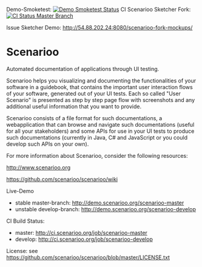 Demo-Smoketest: [![Demo Smoketest Status](http://54.88.202.24:8081/job/smoketest/badge/icon)](http://54.88.202.24:8081/job/smoketest) CI Scenarioo Sketcher Fork: [![CI Status Master Branch](http://54.88.202.24:8081/job/scenarioo-fork-mockups/badge/icon)](http://54.88.202.24:8081/job/scenarioo-fork-mockups)

Issue Sketcher Demo: http://54.88.202.24:8080/scenarioo-fork-mockups/

Scenarioo
==========

Automated documentation of applications through UI testing.

Scenarioo helps you visualizing and documenting the functionalities of your software in a guidebook, that contains the important user interaction flows of your software, generated out of your UI tests. Each so called "User Scenario" is presented as step by step page flow with screenshots and any additional useful information that you want to provide.

Scenarioo consists of a file format for such documentations, a webapplication that can browse and navigate such documentations (useful for all your stakeholders) and some APIs for use in your UI tests to produce such documentations (currently in Java, C# and JavaScript or you could develop such APIs on your own).

For more information about Scenarioo, consider the following resources:

http://www.scenarioo.org

https://github.com/scenarioo/scenarioo/wiki

Live-Demo 

* stable master-branch: http://demo.scenarioo.org/scenarioo-master
* unstable develop-branch: http://demo.scenarioo.org/scenarioo-develop

CI Build Status: 

* master: http://ci.scenarioo.org/job/scenarioo-master
* develop: http://ci.scenarioo.org/job/scenarioo-develop

License: see https://github.com/scenarioo/scenarioo/blob/master/LICENSE.txt

